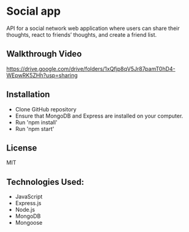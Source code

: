 # Social app

API for a social network web application where users can share their thoughts, react to friends’ thoughts, and create a friend list.

## Walkthrough Video
https://drive.google.com/drive/folders/1xQfjp8qV5Jr87pamT0hD4-WEpwRK5ZHh?usp=sharing

## Installation 
* Clone GitHub repository
* Ensure that MongoDB and Express are installed on your computer.
* Run 'npm install'
* Run 'npm start'

## License
MIT

## Technologies Used:
* JavaScript
* Express.js
* Node.js
* MongoDB
* Mongoose

